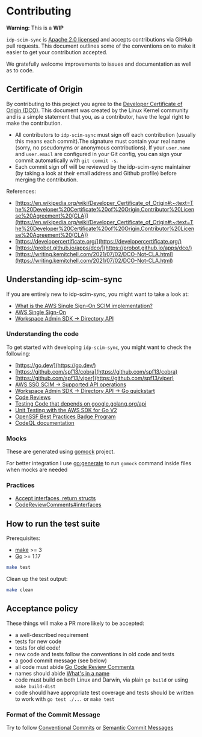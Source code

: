 # Contributing

__Warning:__ This is a __WIP__

`idp-scim-sync` is [Apache 2.0 licensed](https://github.com/slashdevops/idp-scim-sync/blob/main/LICENSE) and
accepts contributions via GitHub pull requests. This document outlines
some of the conventions on to make it easier to get your contribution
accepted.

We gratefully welcome improvements to issues and documentation as well as to
code.

## Certificate of Origin

By contributing to this project you agree to the [Developer Certificate of
Origin (DCO)]([DCO](https://en.wikipedia.org/wiki/Developer_Certificate_of_Origin#:~:text=The%20Developer%20Certificate%20of%20Origin,Contributor%20License%20Agreement%20(CLA).)). This document was created by the Linux Kernel community and is a
simple statement that you, as a contributor, have the legal right to make the
contribution.

- All contributors to `idp-scim-sync` must sign off each contribution (usually this means each commit).The signature must contain your real name (sorry, no pseudonyms or anonymous contributions).  If your `user.name` and `user.email` are configured in your Git config, you can sign your commit automatically with `git commit -s`.
- Each commit sign off will be reviewed by the idp-scim-sync maintainer (by taking a look at their email address and Github profile) before merging the contribution.

References:

- [https://en.wikipedia.org/wiki/Developer_Certificate_of_Origin#:~:text=The%20Developer%20Certificate%20of%20Origin,Contributor%20License%20Agreement%20(CLA)](https://en.wikipedia.org/wiki/Developer_Certificate_of_Origin#:~:text=The%20Developer%20Certificate%20of%20Origin,Contributor%20License%20Agreement%20(CLA))
- [https://developercertificate.org/](https://developercertificate.org/)
- [https://probot.github.io/apps/dco/](https://probot.github.io/apps/dco/)
- [https://writing.kemitchell.com/2021/07/02/DCO-Not-CLA.html](https://writing.kemitchell.com/2021/07/02/DCO-Not-CLA.html)

## Understanding idp-scim-sync

If you are entirely new to idp-scim-sync, you might want to take a look at:

- [What is the AWS Single Sign-On SCIM implementation?](https://docs.aws.amazon.com/singlesignon/latest/developerguide/what-is-scim.html)
- [AWS Single Sign-On](https://aws.amazon.com/es/single-sign-on/)
- [Workspace Admin SDK -> Directory API](https://developers.google.com/admin-sdk/directory)

### Understanding the code

To get started with developing `idp-scim-sync`, you might want to check the following:

- [https://go.dev/](https://go.dev/)
- [https://github.com/spf13/cobra](https://github.com/spf13/cobra)
- [https://github.com/spf13/viper](https://github.com/spf13/viper)
- [AWS SSO SCIM -> Supported API operations](https://docs.aws.amazon.com/singlesignon/latest/developerguide/supported-apis.html)
- [Workspace Admin SDK -> Directory API -> Go quickstart](https://developers.google.com/admin-sdk/directory/v1/quickstart/go)
- [Code Reviews](https://github.com/golang/go/wiki/CodeReviewComments)
- [Testing Code that depends on google.golang.org/api](https://github.com/googleapis/google-api-go-client/blob/master/testing.md)
- [Unit Testing with the AWS SDK for Go V2](https://aws.github.io/aws-sdk-go-v2/docs/unit-testing/)
- [OpenSSF Best Practices Badge Program](https://bestpractices.coreinfrastructure.org/en)
- [CodeQL documentation](https://codeql.github.com/docs/)

### Mocks

These are generated using [gomock](https://github.com/golang/mock) project.

For better integration I use [go:generate](https://pkg.go.dev/cmd/go/internal/generate) to run `gomock` command inside files when mocks are needed

### Practices

- [Accept interfaces, return structs](https://bryanftan.medium.com/accept-interfaces-return-structs-in-go-d4cab29a301b)
- [CodeReviewComments#interfaces](https://github.com/golang/go/wiki/CodeReviewComments#interfaces)

## How to run the test suite

Prerequisites:

- [make](https://www.gnu.org/software/make/) >= 3
- [Go](https://go.dev/learn/) >= 1.17

```bash
make test
```

Clean up the test output:

```bash
make clean
```

## Acceptance policy

These things will make a PR more likely to be accepted:

- a well-described requirement
- tests for new code
- tests for old code!
- new code and tests follow the conventions in old code and tests
- a good commit message (see below)
- all code must abide [Go Code Review Comments](https://github.com/golang/go/wiki/CodeReviewComments)
- names should abide [What's in a name](https://talks.golang.org/2014/names.slide#1)
- code must build on both Linux and Darwin, via plain `go build` or using `make build-dist`
- code should have appropriate test coverage and tests should be written to work with `go test ./...` or `make test`

### Format of the Commit Message

Try to follow [Conventional Commits](https://www.conventionalcommits.org/en/v1.0.0/) or [Semantic Commit Messages](https://gist.github.com/joshbuchea/6f47e86d2510bce28f8e7f42ae84c716)
